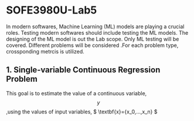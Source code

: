 # SOFE3980U-Lab5

In modern softwares, Machine Learning (ML) models are playing a crucial roles. Testing modern softwares should include testing the ML models. The designing of the ML model is out the Lab scope. Only ML testing will be covered. Different problems will be considered .For each problem type, crossponding metrcis is utilized.

## 1. Single-variable Continuous Regression Problem

This goal is to estimate the value of a continuous variable, $$y$$ ,using the values of input variables, $ \textbf{x}=\{x_0,...,x_n} $
